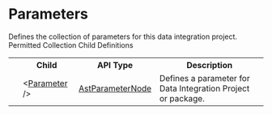 # Parameters

<div class="LanguageSummary"><div class ="SummaryItem">Defines the collection of parameters for this data integration project.</div></div><div class="SchemaBindingGroup"><div class="SchemaBindingGroupHeader">Permitted Collection Child Definitions</div><table id="SchemaBindingList" class="SchemaBindingList"><tbody><tr><th class="SchemaBindingIconColumnHeader">&nbsp;</th><th class="SchemaBindingNameColumnHeader">Child</th><th class="SchemaBindingTypeColumnHeader">API Type</th><th class="SchemaBindingSummaryColumnHeader">Description</th></tr><tr class="cd0"><td class="SchemaBindingIcon"><div class="NotRequired" /></td><td class="SchemaBindingName"><span class="punc">&lt;</span><a href=Varigence.Languages.Biml.Task.AstParameterNode.html">Parameter</a><span class="punc"> /&gt;</span></td><td class="SchemaBindingType"><a href="../api-reference/Varigence.Languages.Biml.Task.AstParameterNode.html">AstParameterNode</a></td><td class="SchemaBindingSummary">Defines a parameter for Data Integration Project or package.</td></tr></tbody></table></div>